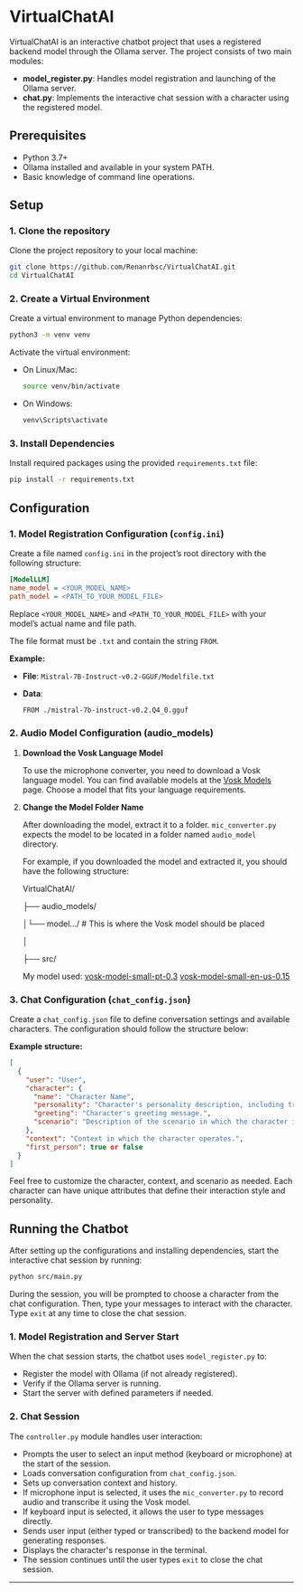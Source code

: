 # VirtualChatAI

VirtualChatAI is an interactive chatbot project that uses a registered backend model through the Ollama server. 
The project consists of two main modules:

- **model_register.py**: Handles model registration and launching of the Ollama server.
- **chat.py**: Implements the interactive chat session with a character using the registered model.

## Prerequisites

- Python 3.7+
- Ollama installed and available in your system PATH.
- Basic knowledge of command line operations.

## Setup

### 1. Clone the repository

Clone the project repository to your local machine:

```sh
git clone https://github.com/Renanrbsc/VirtualChatAI.git
cd VirtualChatAI
```

### 2. Create a Virtual Environment

Create a virtual environment to manage Python dependencies:

```sh
python3 -m venv venv
```

Activate the virtual environment:

- On Linux/Mac:
  
  ```sh
  source venv/bin/activate
  ```

- On Windows:
  
  ```sh
  venv\Scripts\activate
  ```

### 3. Install Dependencies

Install required packages using the provided `requirements.txt` file:

```sh
pip install -r requirements.txt
```

## Configuration

### 1. Model Registration Configuration (`config.ini`)

  Create a file named `config.ini` in the project’s root directory with the following structure:

  ```ini
  [ModelLLM]
  name_model = <YOUR_MODEL_NAME>
  path_model = <PATH_TO_YOUR_MODEL_FILE>
  ```

  Replace `<YOUR_MODEL_NAME>` and `<PATH_TO_YOUR_MODEL_FILE>` with your model’s actual name and file path.

  The file format must be `.txt` and contain the string `FROM`.

  **Example:**

  - **File**: `Mistral-7B-Instruct-v0.2-GGUF/Modelfile.txt`
  - **Data**:
    
    ```txt
    FROM ./mistral-7b-instruct-v0.2.Q4_0.gguf
    ```
### 2. Audio Model Configuration (audio_models)

1. **Download the Vosk Language Model**

   To use the microphone converter, you need to download a Vosk language model. You can find available models at the [Vosk Models](https://alphacephei.com/vosk/models) page. Choose a model that fits your language requirements.

2. **Change the Model Folder Name**

   After downloading the model, extract it to a folder. `mic_converter.py` expects the model to be located in a folder named `audio_model` directory. 

   For example, if you downloaded the model and extracted it, you should have the following structure:
      
    VirtualChatAI/ 

    ├── audio_models/ 

    │└── model.../ # This is where the Vosk model should be placed 

    │ 

    ├── src/ 


    My model used:
    [vosk-model-small-pt-0.3](https://alphacephei.com/vosk/models/vosk-model-small-pt-0.3.zip)
    [vosk-model-small-en-us-0.15](https://alphacephei.com/vosk/models/vosk-model-small-en-us-0.15.zip)

### 3. Chat Configuration (`chat_config.json`)

Create a `chat_config.json` file to define conversation settings and available characters. The configuration should follow the structure below:

**Example structure:**

```json
[
  {
    "user": "User",
    "character": {
      "name": "Character Name",
      "personality": "Character's personality description, including traits, clothes and background.",
      "greeting": "Character's greeting message.",
      "scenario": "Description of the scenario in which the character interacts."
    },
    "context": "Context in which the character operates.",
    "first_person": true or false
  }
]
```
Feel free to customize the character, context, and scenario as needed. Each character can have unique attributes that define their interaction style and personality.

## Running the Chatbot

After setting up the configurations and installing dependencies, start the interactive chat session by running:

```sh
python src/main.py
```

During the session, you will be prompted to choose a character from the chat configuration. Then, type your messages to interact with the character. Type `exit` at any time to close the chat session.

### 1. Model Registration and Server Start

When the chat session starts, the chatbot uses `model_register.py` to:

- Register the model with Ollama (if not already registered).
- Verify if the Ollama server is running.
- Start the server with defined parameters if needed.

### 2. Chat Session

The `controller.py` module handles user interaction:

- Prompts the user to select an input method (keyboard or microphone) at the start of the session.
- Loads conversation configuration from `chat_config.json`.
- Sets up conversation context and history.
- If microphone input is selected, it uses the `mic_converter.py` to record audio and transcribe it using the Vosk model.
- If keyboard input is selected, it allows the user to type messages directly.
- Sends user input (either typed or transcribed) to the backend model for generating responses.
- Displays the character's response in the terminal.
- The session continues until the user types `exit` to close the chat session.

---
